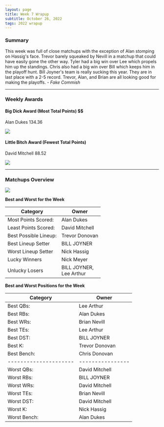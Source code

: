 ```yaml
---
layout: page
title: Week 7 Wrapup
subtitle: October 26, 2022
tags: 2022 wrapup
---
```


### Summary
This week was full of close matchups with the exception of Alan stomping on Hassig's face. Trevor barely squeaked by Nevill in a matchup that could have easily gone the other way. Tyler had a big win over Lee which propels him up the standings. Chris also had a big win over Bill which keeps him in the playoff hunt.
Bill Joyner's team is really sucking this year. They are in last place with a 2-5 record. Trevor, Alan, and Brian are all looking good for making the playoffs.  *- Fake Commish*

___

### Weekly Awards

#### Big Dick Award (Most Total Points) $$
Alan Dukes 134.36 

![](https://media1.giphy.com/media/l3q2Z6S6n38zjPswo/giphy.gif?cid=3aa7f812e2373qxxwbhk7km0tucrqv3ao08b2ls7qr7toeqo&rid=giphy.gif&ct=g)

#### Little Bitch Award (Fewest Total Points)
David Mitchell 88.52 

![](https://media3.giphy.com/media/YVkqPj64xCwRao3cBj/giphy.gif?cid=3aa7f8128a9nfyfd4zwzla15arpf8dox3pqfc688hnt40st1&rid=giphy.gif&ct=g)


___

### Matchups Overview

![](../assets/img/week7_matchups.png)


**Best and Worst for the Week**


| Category              | Owner                        |
|-----------------------|------------------------------|
| Most Points Scored:   | Alan Dukes                   |
| Least Points Scored:  | David Mitchell               |
| Best Possible Lineup: | Trevor  Donovan              |
| Best Lineup Setter    | BILL JOYNER                  |
| Worst Lineup Setter   | Nick Hassig                  |
| Lucky Winners         | Nick Meyer                   |
| Unlucky Losers        | BILL JOYNER,<br />Lee Arthur |


**Best and Worst Positions for the Week**


| Category              | Owner            |
|-----------------------|------------------|
| Best QBs:             | Lee Arthur       |
| Best RBs:             | Alan Dukes       |
| Best WRs:             | Brian Nevill     |
| Best TEs:             | Lee Arthur       |
| Best DST:             | BILL JOYNER      |
| Best K:               | Trevor  Donovan  |
| Best Bench:           | Chris Donovan    |
| --------------------- | ---------------- |
| Worst QBs:            | David Mitchell   |
| Worst RBs:            | BILL JOYNER      |
| Worst WRs:            | David Mitchell   |
| Worst TEs:            | Brian Nevill     |
| Worst DST:            | David Mitchell   |
| Worst K:              | Nick Hassig      |
| Worst Bench:          | Alan Dukes       |

